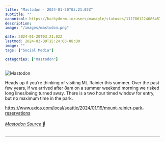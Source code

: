 ```yaml
---
title: "Mastodon - 2024-01-20T03:21:02Z"
subtitle: ""
canonical: https://hachyderm.io/users/mweagle/statuses/111786122468645750
description:
image: "/images/mastodon.png"

date: 2024-01-20T03:21:02Z
lastmod: 2024-03-09T15:24:03-08:00
image: ""
tags: ["Social Media"]

categories: ["mastodon"]
---
```

![Mastodon](/images/mastodon.png)

<p>Heads up if you’re thinking of visiting Mt. Rainier this summer. Over the past few years, if we arrived after 8am on a summer weekend morning we risked long lines/being turned away. There is a two hour timed window for entry, but no maximum time in the park. </p><p><a href="https://www.axios.com/local/seattle/2024/01/19/mount-rainier-park-reservations" target="_blank" rel="nofollow noopener noreferrer" translate="no"><span class="invisible">https://www.</span><span class="ellipsis">axios.com/local/seattle/2024/0</span><span class="invisible">1/19/mount-rainier-park-reservations</span></a></p>


###### [Mastodon Source 🐘](https://hachyderm.io/@mweagle/111786122468645750)

___
